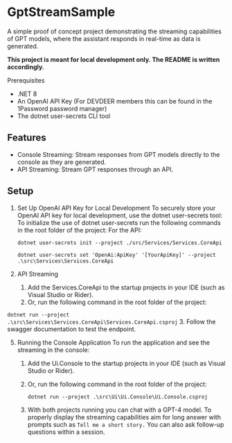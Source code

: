 # GptStreamSample

A simple proof of concept project demonstrating the streaming capabilities of GPT models, where the assistant responds in real-time as data is generated.

**This project is meant for local development only. The README is written accordingly.**

Prerequisites

- .NET 8
- An OpenAI API Key (For DEVDEER members this can be found in the 1Password password manager)
- The dotnet user-secrets CLI tool

## Features

- Console Streaming: Stream responses from GPT models directly to the console as they are generated.
- API Streaming: Stream GPT responses through an API.

## Setup

1.  Set Up OpenAI API Key for Local Development
    To securely store your OpenAI API key for local development, use the dotnet user-secrets tool:
    To initialize the use of dotnet user-secrets run the following commands in the root folder of the project:
    For the API:
    
    `dotnet user-secrets init --project ./src/Services/Services.CoreApi`

    `dotnet user-secrets set 'OpenAi:ApiKey' '[YourApiKey]' --project .\src\Services\Services.CoreApi`

3.  API Streaming

    1. Add the Services.CoreApi to the startup projects in your IDE (such as Visual Studio or Rider).
    2. Or, run the following command in the root folder of the project: 

`dotnet run --project .\src\Services\Services.CoreApi\Services.CoreApi.csproj`
    3.  Follow the swagger documentation to test the endpoint.

5.  Running the Console Application
    To run the application and see the streaming in the console:
    1. Add the Ui.Console to the startup projects in your IDE (such as Visual Studio or Rider).
    2. Or, run the following command in the root folder of the project:

       `dotnet run --project .\src\Ui\Ui.Console\Ui.Console.csproj`
    3. With both projects running you can chat with a GPT-4 model. To properly display the streaming capabilities aim for long answer with prompts such as `Tell me a short story.`
       You can also ask follow-up questions within a session.
